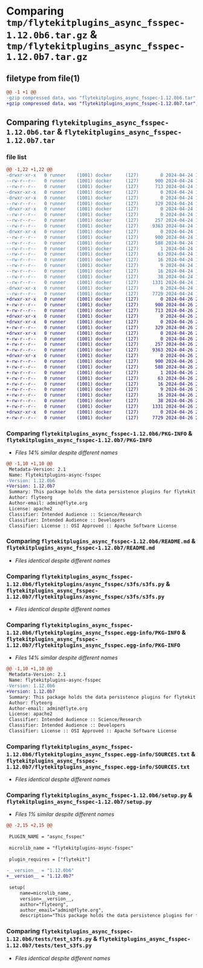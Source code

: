 # Comparing `tmp/flytekitplugins_async_fsspec-1.12.0b6.tar.gz` & `tmp/flytekitplugins_async_fsspec-1.12.0b7.tar.gz`

## filetype from file(1)

```diff
@@ -1 +1 @@
-gzip compressed data, was "flytekitplugins_async_fsspec-1.12.0b6.tar", last modified: Wed Apr 24 18:30:32 2024, max compression
+gzip compressed data, was "flytekitplugins_async_fsspec-1.12.0b7.tar", last modified: Fri Apr 26 22:22:36 2024, max compression
```

## Comparing `flytekitplugins_async_fsspec-1.12.0b6.tar` & `flytekitplugins_async_fsspec-1.12.0b7.tar`

### file list

```diff
@@ -1,22 +1,22 @@
-drwxr-xr-x   0 runner    (1001) docker     (127)        0 2024-04-24 18:30:32.221188 flytekitplugins_async_fsspec-1.12.0b6/
--rw-r--r--   0 runner    (1001) docker     (127)      900 2024-04-24 18:30:32.221188 flytekitplugins_async_fsspec-1.12.0b6/PKG-INFO
--rw-r--r--   0 runner    (1001) docker     (127)      713 2024-04-24 18:30:04.000000 flytekitplugins_async_fsspec-1.12.0b6/README.md
-drwxr-xr-x   0 runner    (1001) docker     (127)        0 2024-04-24 18:30:32.217188 flytekitplugins_async_fsspec-1.12.0b6/flytekitplugins/
-drwxr-xr-x   0 runner    (1001) docker     (127)        0 2024-04-24 18:30:32.221188 flytekitplugins_async_fsspec-1.12.0b6/flytekitplugins/async_fsspec/
--rw-r--r--   0 runner    (1001) docker     (127)      329 2024-04-24 18:30:04.000000 flytekitplugins_async_fsspec-1.12.0b6/flytekitplugins/async_fsspec/__init__.py
-drwxr-xr-x   0 runner    (1001) docker     (127)        0 2024-04-24 18:30:32.221188 flytekitplugins_async_fsspec-1.12.0b6/flytekitplugins/async_fsspec/s3fs/
--rw-r--r--   0 runner    (1001) docker     (127)        0 2024-04-24 18:30:04.000000 flytekitplugins_async_fsspec-1.12.0b6/flytekitplugins/async_fsspec/s3fs/__init__.py
--rw-r--r--   0 runner    (1001) docker     (127)      257 2024-04-24 18:30:04.000000 flytekitplugins_async_fsspec-1.12.0b6/flytekitplugins/async_fsspec/s3fs/constants.py
--rw-r--r--   0 runner    (1001) docker     (127)     9363 2024-04-24 18:30:04.000000 flytekitplugins_async_fsspec-1.12.0b6/flytekitplugins/async_fsspec/s3fs/s3fs.py
-drwxr-xr-x   0 runner    (1001) docker     (127)        0 2024-04-24 18:30:32.221188 flytekitplugins_async_fsspec-1.12.0b6/flytekitplugins_async_fsspec.egg-info/
--rw-r--r--   0 runner    (1001) docker     (127)      900 2024-04-24 18:30:32.000000 flytekitplugins_async_fsspec-1.12.0b6/flytekitplugins_async_fsspec.egg-info/PKG-INFO
--rw-r--r--   0 runner    (1001) docker     (127)      588 2024-04-24 18:30:32.000000 flytekitplugins_async_fsspec-1.12.0b6/flytekitplugins_async_fsspec.egg-info/SOURCES.txt
--rw-r--r--   0 runner    (1001) docker     (127)        1 2024-04-24 18:30:32.000000 flytekitplugins_async_fsspec-1.12.0b6/flytekitplugins_async_fsspec.egg-info/dependency_links.txt
--rw-r--r--   0 runner    (1001) docker     (127)       63 2024-04-24 18:30:32.000000 flytekitplugins_async_fsspec-1.12.0b6/flytekitplugins_async_fsspec.egg-info/entry_points.txt
--rw-r--r--   0 runner    (1001) docker     (127)       16 2024-04-24 18:30:32.000000 flytekitplugins_async_fsspec-1.12.0b6/flytekitplugins_async_fsspec.egg-info/namespace_packages.txt
--rw-r--r--   0 runner    (1001) docker     (127)        9 2024-04-24 18:30:32.000000 flytekitplugins_async_fsspec-1.12.0b6/flytekitplugins_async_fsspec.egg-info/requires.txt
--rw-r--r--   0 runner    (1001) docker     (127)       16 2024-04-24 18:30:32.000000 flytekitplugins_async_fsspec-1.12.0b6/flytekitplugins_async_fsspec.egg-info/top_level.txt
--rw-r--r--   0 runner    (1001) docker     (127)       38 2024-04-24 18:30:32.221188 flytekitplugins_async_fsspec-1.12.0b6/setup.cfg
--rw-r--r--   0 runner    (1001) docker     (127)     1331 2024-04-24 18:30:31.000000 flytekitplugins_async_fsspec-1.12.0b6/setup.py
-drwxr-xr-x   0 runner    (1001) docker     (127)        0 2024-04-24 18:30:32.221188 flytekitplugins_async_fsspec-1.12.0b6/tests/
--rw-r--r--   0 runner    (1001) docker     (127)     7729 2024-04-24 18:30:04.000000 flytekitplugins_async_fsspec-1.12.0b6/tests/test_s3fs.py
+drwxr-xr-x   0 runner    (1001) docker     (127)        0 2024-04-26 22:22:36.142199 flytekitplugins_async_fsspec-1.12.0b7/
+-rw-r--r--   0 runner    (1001) docker     (127)      900 2024-04-26 22:22:36.142199 flytekitplugins_async_fsspec-1.12.0b7/PKG-INFO
+-rw-r--r--   0 runner    (1001) docker     (127)      713 2024-04-26 22:22:12.000000 flytekitplugins_async_fsspec-1.12.0b7/README.md
+drwxr-xr-x   0 runner    (1001) docker     (127)        0 2024-04-26 22:22:36.138199 flytekitplugins_async_fsspec-1.12.0b7/flytekitplugins/
+drwxr-xr-x   0 runner    (1001) docker     (127)        0 2024-04-26 22:22:36.138199 flytekitplugins_async_fsspec-1.12.0b7/flytekitplugins/async_fsspec/
+-rw-r--r--   0 runner    (1001) docker     (127)      329 2024-04-26 22:22:12.000000 flytekitplugins_async_fsspec-1.12.0b7/flytekitplugins/async_fsspec/__init__.py
+drwxr-xr-x   0 runner    (1001) docker     (127)        0 2024-04-26 22:22:36.138199 flytekitplugins_async_fsspec-1.12.0b7/flytekitplugins/async_fsspec/s3fs/
+-rw-r--r--   0 runner    (1001) docker     (127)        0 2024-04-26 22:22:12.000000 flytekitplugins_async_fsspec-1.12.0b7/flytekitplugins/async_fsspec/s3fs/__init__.py
+-rw-r--r--   0 runner    (1001) docker     (127)      257 2024-04-26 22:22:12.000000 flytekitplugins_async_fsspec-1.12.0b7/flytekitplugins/async_fsspec/s3fs/constants.py
+-rw-r--r--   0 runner    (1001) docker     (127)     9363 2024-04-26 22:22:12.000000 flytekitplugins_async_fsspec-1.12.0b7/flytekitplugins/async_fsspec/s3fs/s3fs.py
+drwxr-xr-x   0 runner    (1001) docker     (127)        0 2024-04-26 22:22:36.142199 flytekitplugins_async_fsspec-1.12.0b7/flytekitplugins_async_fsspec.egg-info/
+-rw-r--r--   0 runner    (1001) docker     (127)      900 2024-04-26 22:22:36.000000 flytekitplugins_async_fsspec-1.12.0b7/flytekitplugins_async_fsspec.egg-info/PKG-INFO
+-rw-r--r--   0 runner    (1001) docker     (127)      588 2024-04-26 22:22:36.000000 flytekitplugins_async_fsspec-1.12.0b7/flytekitplugins_async_fsspec.egg-info/SOURCES.txt
+-rw-r--r--   0 runner    (1001) docker     (127)        1 2024-04-26 22:22:36.000000 flytekitplugins_async_fsspec-1.12.0b7/flytekitplugins_async_fsspec.egg-info/dependency_links.txt
+-rw-r--r--   0 runner    (1001) docker     (127)       63 2024-04-26 22:22:36.000000 flytekitplugins_async_fsspec-1.12.0b7/flytekitplugins_async_fsspec.egg-info/entry_points.txt
+-rw-r--r--   0 runner    (1001) docker     (127)       16 2024-04-26 22:22:36.000000 flytekitplugins_async_fsspec-1.12.0b7/flytekitplugins_async_fsspec.egg-info/namespace_packages.txt
+-rw-r--r--   0 runner    (1001) docker     (127)        9 2024-04-26 22:22:36.000000 flytekitplugins_async_fsspec-1.12.0b7/flytekitplugins_async_fsspec.egg-info/requires.txt
+-rw-r--r--   0 runner    (1001) docker     (127)       16 2024-04-26 22:22:36.000000 flytekitplugins_async_fsspec-1.12.0b7/flytekitplugins_async_fsspec.egg-info/top_level.txt
+-rw-r--r--   0 runner    (1001) docker     (127)       38 2024-04-26 22:22:36.142199 flytekitplugins_async_fsspec-1.12.0b7/setup.cfg
+-rw-r--r--   0 runner    (1001) docker     (127)     1331 2024-04-26 22:22:35.000000 flytekitplugins_async_fsspec-1.12.0b7/setup.py
+drwxr-xr-x   0 runner    (1001) docker     (127)        0 2024-04-26 22:22:36.142199 flytekitplugins_async_fsspec-1.12.0b7/tests/
+-rw-r--r--   0 runner    (1001) docker     (127)     7729 2024-04-26 22:22:12.000000 flytekitplugins_async_fsspec-1.12.0b7/tests/test_s3fs.py
```

### Comparing `flytekitplugins_async_fsspec-1.12.0b6/PKG-INFO` & `flytekitplugins_async_fsspec-1.12.0b7/PKG-INFO`

 * *Files 14% similar despite different names*

```diff
@@ -1,10 +1,10 @@
 Metadata-Version: 2.1
 Name: flytekitplugins-async-fsspec
-Version: 1.12.0b6
+Version: 1.12.0b7
 Summary: This package holds the data persistence plugins for flytekit
 Author: flyteorg
 Author-email: admin@flyte.org
 License: apache2
 Classifier: Intended Audience :: Science/Research
 Classifier: Intended Audience :: Developers
 Classifier: License :: OSI Approved :: Apache Software License
```

### Comparing `flytekitplugins_async_fsspec-1.12.0b6/README.md` & `flytekitplugins_async_fsspec-1.12.0b7/README.md`

 * *Files identical despite different names*

### Comparing `flytekitplugins_async_fsspec-1.12.0b6/flytekitplugins/async_fsspec/s3fs/s3fs.py` & `flytekitplugins_async_fsspec-1.12.0b7/flytekitplugins/async_fsspec/s3fs/s3fs.py`

 * *Files identical despite different names*

### Comparing `flytekitplugins_async_fsspec-1.12.0b6/flytekitplugins_async_fsspec.egg-info/PKG-INFO` & `flytekitplugins_async_fsspec-1.12.0b7/flytekitplugins_async_fsspec.egg-info/PKG-INFO`

 * *Files 14% similar despite different names*

```diff
@@ -1,10 +1,10 @@
 Metadata-Version: 2.1
 Name: flytekitplugins-async-fsspec
-Version: 1.12.0b6
+Version: 1.12.0b7
 Summary: This package holds the data persistence plugins for flytekit
 Author: flyteorg
 Author-email: admin@flyte.org
 License: apache2
 Classifier: Intended Audience :: Science/Research
 Classifier: Intended Audience :: Developers
 Classifier: License :: OSI Approved :: Apache Software License
```

### Comparing `flytekitplugins_async_fsspec-1.12.0b6/flytekitplugins_async_fsspec.egg-info/SOURCES.txt` & `flytekitplugins_async_fsspec-1.12.0b7/flytekitplugins_async_fsspec.egg-info/SOURCES.txt`

 * *Files identical despite different names*

### Comparing `flytekitplugins_async_fsspec-1.12.0b6/setup.py` & `flytekitplugins_async_fsspec-1.12.0b7/setup.py`

 * *Files 1% similar despite different names*

```diff
@@ -2,15 +2,15 @@
 
 PLUGIN_NAME = "async_fsspec"
 
 microlib_name = "flytekitplugins-async-fsspec"
 
 plugin_requires = ["flytekit"]
 
-__version__ = "1.12.0b6"
+__version__ = "1.12.0b7"
 
 setup(
     name=microlib_name,
     version=__version__,
     author="flyteorg",
     author_email="admin@flyte.org",
     description="This package holds the data persistence plugins for flytekit",
```

### Comparing `flytekitplugins_async_fsspec-1.12.0b6/tests/test_s3fs.py` & `flytekitplugins_async_fsspec-1.12.0b7/tests/test_s3fs.py`

 * *Files identical despite different names*

